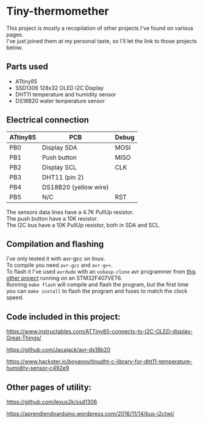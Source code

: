 # Tiny-thermomether

This project is mostly a recopilation of other projects I've found on various pages.  
I've just joined them at my personal taste, so I'll let the link to those projects below.  


## Parts used

+ ATtiny85
+ SSD1306 128x32 OLED I2C Display
+ DHT11 temperature and humidity sensor
+ DS18B20 water temperature sensor


## Electrical connection

ATtiny85  | PCB                   | Debug
--------- | --------------------- | --------
PB0       | Display SDA           | MOSI
PB1       | Push button           | MISO
PB2       | Display SCL           | CLK
PB3       | DHT11 (pin 2)         |
PB4       | DS18B20 (yellow wire) |
PB5       | N/C                   | RST

The sensors data lines have a 4.7K PullUp resistor.  
The push button have a 10K resistor.  
The I2C bus have a 10K PullUp resistor, both in SDA and SCL.

## Compilation and flashing

I've only tested it with avr-gcc on linux.  
To compile you need `avr-gcc` and `avr-g++`.  
To flash it I've used `avrdude` with an `usbasp-clone` avr programmer from [this other project](https://github.com/feer9/FASTUSBasp) running on an STM32F407VET6.  
Running `make flash` will compile and flash the program, but the first time you can `make install` to flash the program and fuses to match the clock speed.  

## Code included in this project:

https://www.instructables.com/ATTiny85-connects-to-I2C-OLED-display-Great-Things/

https://github.com/Jacajack/avr-ds18b20

https://www.hackster.io/boyanov/tinudht-c-library-for-dht11-temperature-humidity-sensor-c492e9


## Other pages of utility:

https://github.com/lexus2k/ssd1306

https://aprendiendoarduino.wordpress.com/2016/11/14/bus-i2ctwi/

